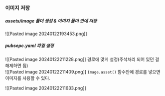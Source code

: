 ### 이미지 저장
##### assets/image 폴더 생성 & 이미지 폴더 안에 저장
![[Pasted image 20240122193453.png]]

##### pubsepc.yaml 파일 설정
![[Pasted image 20240122211228.png]]
경로에 맞게 설정(주석처리 되어 있던 걸 해제하면 됨)
<br>
![[Pasted image 20240122211409.png]]
`Image.asset()` 함수안에 경로를 넣으면 이미지를 사용할 수 있다.

![[Pasted image 20240122211633.png]]